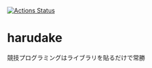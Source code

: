 [![Actions Status](https://github.com/primenumber/harudake/workflows/verify/badge.svg)](https://github.com/primenumber/harudake/actions)

# harudake
競技プログラミングはライブラリを貼るだけで常勝
